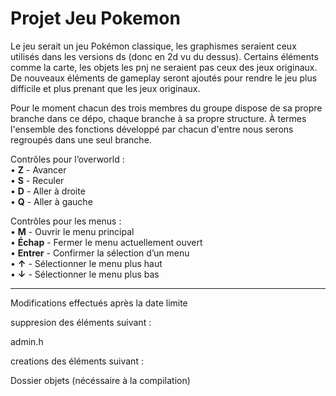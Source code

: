 # Projet Jeu Pokemon

Le jeu serait un jeu Pokémon classique, les graphismes seraient ceux utilisés dans les versions ds (donc en 2d vu du dessus). 
Certains éléments comme la carte, les objets les pnj ne seraient pas ceux des jeux originaux. 
De nouveaux éléments de gameplay seront ajoutés pour rendre le jeu plus difficile et plus prenant que les jeux originaux.

Pour le moment chacun des trois membres du groupe dispose de sa propre branche dans ce dépo, chaque branche à sa propre structure.
À termes l'ensemble des fonctions développé par chacun d'entre nous serons regroupés dans une seul branche.

Contrôles pour l’overworld :<br/>
• **Z** - Avancer<br/>
• **S** - Reculer<br/>
• **D** - Aller à droite<br/>
• **Q** - Aller à gauche<br/>


Contrôles pour les menus :<br/>
• **M** - Ouvrir le menu principal<br/>
• **Échap** - Fermer le menu actuellement ouvert<br/>
• **Entrer** - Confirmer la sélection d’un menu<br/>
• **↑** - Sélectionner le menu plus haut<br/>
• **↓** - Sélectionner le menu plus bas<br/>

---

Modifications effectués après la date limite


suppresion des éléments suivant :

admin.h

creations des éléments suivant :

Dossier objets (nécéssaire à la compilation)
